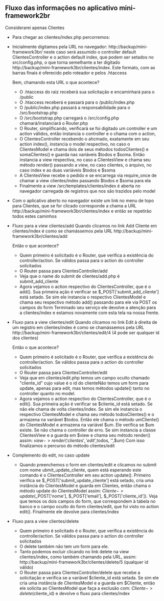 ## Fluxo das informações no aplicativo mini-framework2br

Considerarei apenas Clientes

- Para chegar ao clientes/index.php percorremos:

- Inicialmente digitamos pela URL no navegador:
    http://backup/mini-framework3br/    neste caso será assumido o controller default ClientesController e o action default index, que podem ser
    setados no src/config.php, o que torna semelhante a ter digitado http://backup/mini-framework3br/clientes/index. Este formato, com as barras
    finais é oferecido pelo roteador e pelos .htaccess

    Bem, chamando esta URL o que acontece?
    - O .htaccess do raiz receberá sua solicitação e encaminhará para o /public
    - O .htaccess receberá e passará para o /public/index.php
    - O /public/index.php passará a responsabilidade para o /src/bootstrap.php
    - O /src/bootstrap.php carregará o /src/config.php chamará/instanciará o Router.php
    - O Router, simplificando, verificará se foi digitado um controller e um action válidos, então instancia o controller e o chama com o action,
    - O ClientesController recebendo o ahcmado, exatamente em seu action index(), instancia o model respectivo, no caso o ClientesModel e chama
    dois de seus métodos todosClientes() e somaClientes() e guarda nas variáveis $todos e $soma. Então instancia a view respectiva, no caso a
    ClientesView e chama seu método render() passando a view, no caso clientes, o arquivo, no caso index e as duas variáveis $todos e $soma
    - A ClientesView recebe o pedido e se encarrega via require_once de chamar a view clientes/index passando $todos e $soma para ela
    - Finalmente a view /src/templates/clientes/index é aberta no navegador carregada de registros que nos são trazidos pelo model

- Com o aplicativo aberto no navegador existe um link no menu de topo para Clientes, que se for clicado corresponde a chama a URL
    http://backup/mini-framework3br/clientes/index e então se repetirão todos estes caminhos

- Fluxo para a view clientes/add
    Quando clicamos no link Add Cliente em clientes/index é como se chamássemos pela URL
    http://backup/mini-framework3br/clientes/add

    Então o que acontece?
    - Quem primeiro é solicitado é o Router, que verifica a existência do controller/action. Se válidos passa para o action do controller
    solicitados
    - O Router passa para ClientesController/add
    - Veja que o name do submit de clientes/add.php é submit_add_cliente
    - Agora vejamos o action respectivo do ClientesController, que é o add(). Sua primeira ação é verificar se $_POST['submit_add_cliente'] está
    setado. Se sim ele instancia o respectivo ClientesModel e chama seu respectivo método add() passando para ele via POST os campos do form
    Terminado seu serviço ele devolve a atenção para a clientes/index e estamos novamente com esta tela na nossa frente.

- Fluxo para a view clientes/edit
    Quando clicamos no link Edit à direita de um registro em clientes/index é como se chamássemos pela URL
    http://backup/mini-framework3br/clientes/edit/4 (4 pode ser qualquer id dos clientes)

    Então o que acontece?
    - Quem primeiro é solicitado é o Router, que verifica a existência do controller/action. Se válidos passa para o action do controller
    solicitados
    - O Router passa para ClientesController/edit
    - Veja que em clientes/edit.php temos um campo oculto chamado "cliente_id" cujo value é o id do clienteNão temos um form para update, apenas
    para edit, mas temos métodos update() tanto no controller quanto no model.
    - Agora vejamos o action respectivo do ClientesController, que é o edit(). Sua primeira ação é verificar se $cliente_id está setado. Se não ele
    chama de volta clientes/index. Se sim ele instancia o respectivo ClientesModel e chama seu método todosClientes() e o armazena na variável
    $todos. Então ele chama o método umCliente() do ClientesModel e armazena na variável $um. Ele verifica se $um existe. Se não chama o controller 
    de erro. Se sim instancia a classe ClientesView e a guarda em $view e chama seu método render() assim:
    $view->render('clientes','edit',$todos, '',$um)
    Com isso finalizamos o percurso do método clientes/edit

- Complemento do edit, no caso update
    - Quando preenchemos o form em clientes/edit e clicamos no submit com nome ubmit_update_cliente, quem está esperando este comando é o 
    ClientesController em seu action update(). Primeiro verifica se $_POST['submit_update_cliente'] está setado, cria uma instância do 
    ClientesModel e guarda em Clientes, então chama o método update do ClientesModel assim:
    $Cliente->update($_POST['nome'], $_POST['email'], $_POST['cliente_id']). Veja que temos os dois campos do form, que correspondem à tabela
    no  banco e o campo oculto do form clientes/edit, que foi visto no action edit(). Finalmente ele devolve para clientes/index

- Fluxo para a view clientes/delete
    - Quem primeiro é solicitado é o Router, que verifica a existência do controller/action. Se válidos passa para o action do controller
    solicitados
    - O delete também não tem um form para ele.
    - Tanto podemos excluir clicando no link delete na view clientes/index, como também chamando pela URL, assim:
    http://backup/mini-framework3br/clientes/delete/5   (qualquer id válido)
    - O Router passa para ClientesController/delete que recebe a solicitação e verifica se a variável $cliente_id está setada. Se sim ele cria
    uma instância de ClientesModel e a guarda em $Cliente, então ele solicita ao ClientesModel que faça a exclusão com:
    $Cliente->delete($cliente_id) e devolve o fluxo para clientes/index



